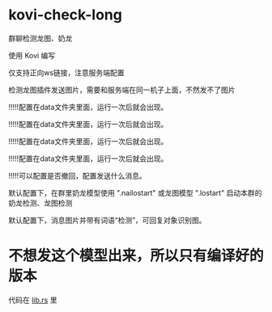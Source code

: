 # kovi-check-long

群聊检测龙图、奶龙

使用 Kovi 编写

仅支持正向ws链接，注意服务端配置

检测龙图插件发送图片，需要和服务端在同一机子上面，不然发不了图片

!!!!!配置在data文件夹里面，运行一次后就会出现。

!!!!!配置在data文件夹里面，运行一次后就会出现。

!!!!!配置在data文件夹里面，运行一次后就会出现。

!!!!!配置在data文件夹里面，运行一次后就会出现。

!!!!!可以配置是否撤回，配置发送什么消息。

默认配置下，在群里奶龙模型使用 ".nailostart" 或龙图模型 ".lostart" 启动本群的奶龙检测、龙图检测

默认配置下，消息图片并带有词语“检测”，可回复对象识别图。

# 不想发这个模型出来，所以只有编译好的版本

代码在 [lib.rs](https://github.com/Threkork/kovi-check-long/blob/main/check-alllong/src/lib.rs) 里

